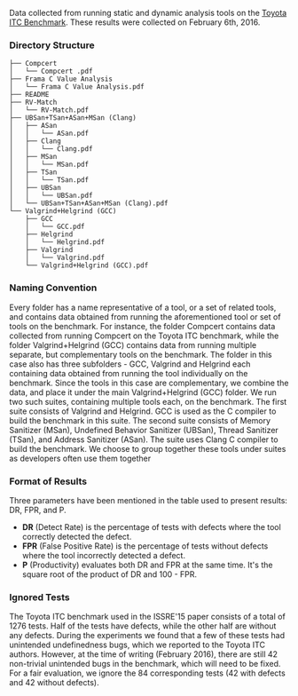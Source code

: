 Data collected from running static and dynamic analysis tools on the [Toyota ITC Benchmark](https://github.com/Toyota-ITC-SSD/Software-Analysis-Benchmark). These results were collected on February 6th, 2016. 


### Directory Structure
```
├── Compcert
│   └── Compcert .pdf
├── Frama C Value Analysis
│   └── Frama C Value Analysis.pdf
├── README
├── RV-Match
│   └── RV-Match.pdf
├── UBSan+TSan+ASan+MSan (Clang)
│   ├── ASan
│   │   └── ASan.pdf
│   ├── Clang
│   │   └── Clang.pdf
│   ├── MSan
│   │   └── MSan.pdf
│   ├── TSan
│   │   └── TSan.pdf
│   ├── UBSan
│   │   └── UBSan.pdf
│   └── UBSan+TSan+ASan+MSan (Clang).pdf
└── Valgrind+Helgrind (GCC)
    ├── GCC
    │   └── GCC.pdf
    ├── Helgrind
    │   └── Helgrind.pdf
    ├── Valgrind
    │   └── Valgrind.pdf
    └── Valgrind+Helgrind (GCC).pdf

```
### Naming Convention

Every folder has a name representative of a tool, or a set of related tools, and contains data obtained from running the aforementioned tool or set of tools on the benchmark. For instance, the folder Compcert contains data collected from  running Compcert on the Toyota ITC benchmark, while the folder Valgrind+Helgrind (GCC) contains data from running multiple separate, but complementary tools on the benchmark. The folder in this case also has three subfolders - GCC, Valgrind and Helgrind each containing data obtained from running the tool individually on the benchmark. Since the tools in this case are complementary, we combine the data, and place it under the main Valgrind+Helgrind (GCC) folder. We run two such suites, containing multiple tools each, on the benchmark. The first suite consists of Valgrind and Helgrind. GCC is used as the C compiler to build the benchmark in this suite. The second suite consists of Memory Sanitizer (MSan), Undefined Behavior Sanitizer (UBSan), Thread Sanitizer (TSan), and Address Sanitizer (ASan). The suite uses Clang C compiler to build the benchmark. We choose to group together these tools under suites as developers often use them together 


### Format of Results
Three parameters have been mentioned in the table used to present results: DR, FPR, and P.
* **DR** (Detect Rate) is the percentage of tests with defects where the tool correctly detected the defect.
* **FPR** (False Positive Rate) is the percentage of tests without defects where the tool incorrectly detected a defect.
* **P** (Productivity) evaluates both DR and FPR at the same time. It's the square root of the product of DR and 100 - FPR. 

### Ignored Tests

The Toyota ITC benchmark used in the ISSRE'15 paper consists of a total of 1276 tests. Half of the tests have defects, while the other half are without any defects. During the experiments we found that a few of these tests had unintended undefinedness bugs, which we reported to the Toyota ITC authors. However, at the time of writing (February  2016), there are still 42 non-trivial unintended bugs in the benchmark, which will need to be fixed. For a fair evaluation, we ignore the 84 corresponding tests (42 with defects and 42 without defects).



